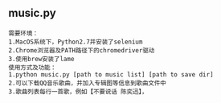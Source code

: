 ## music.py
	需要环境：
	1.MacOS系统下，Python2.7并安装了selenium
	2.Chrome浏览器及PATH路径下的chromedriver驱动
	3.使用brew安装了lame
	使用方式及功能：
	1.python music.py [path to music list] [path to save dir]
	2.可以下载QQ音乐歌曲，并加入专辑图等信息到歌曲文件中
	3.歌曲列表每行一首歌，例如【不要说话 陈奕迅】，
